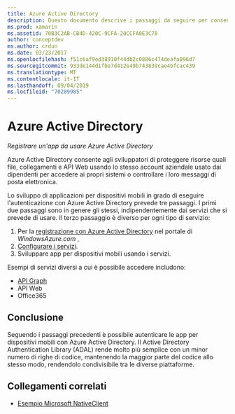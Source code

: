 ```yaml
---
title: Azure Active Directory
description: Questo documento descrive i passaggi da seguire per consentire a un'app per dispositivi mobili di eseguire l'autenticazione con Azure Active Directory.
ms.prod: xamarin
ms.assetid: 70B3C2AB-CB4D-420C-9CFA-20CCFA0E3C78
author: conceptdev
ms.author: crdun
ms.date: 03/23/2017
ms.openlocfilehash: f51c6af9ed38910f44db2c0886c474deafa096d7
ms.sourcegitcommit: 933de144d1fbe7d412e49b743839cae4bfcac439
ms.translationtype: MT
ms.contentlocale: it-IT
ms.lasthandoff: 09/04/2019
ms.locfileid: "70289985"
---
```

# <a name="azure-active-directory"></a>Azure Active Directory

_Registrare un'app da usare Azure Active Directory_

Azure Active Directory consente agli sviluppatori di proteggere risorse quali file, collegamenti e API Web usando lo stesso account aziendale usato dai dipendenti per accedere ai propri sistemi o controllare i loro messaggi di posta elettronica.

Lo sviluppo di applicazioni per dispositivi mobili in grado di eseguire l'autenticazione con Azure Active Directory prevede tre passaggi.
I primi due passaggi sono in genere gli stessi, indipendentemente dai servizi che si prevede di usare. Il terzo passaggio è diverso per ogni tipo di servizio:

  1. Per la [registrazione con Azure Active Directory](~/cross-platform/data-cloud/active-directory/get-started/register.md) nel portale di *WindowsAzure.com* ,
  2. [Configurare i servizi](~/cross-platform/data-cloud/active-directory/get-started/configure.md).
  3. Sviluppare app per dispositivi mobili usando i servizi.

Esempi di servizi diversi a cui è possibile accedere includono:

- [API Graph](~/cross-platform/data-cloud/active-directory/graph.md)
- API Web
- Office365


## <a name="conclusion"></a>Conclusione

Seguendo i passaggi precedenti è possibile autenticare le app per dispositivi mobili con Azure Active Directory. Il Active Directory Authentication Library (ADAL) rende molto più semplice con un minor numero di righe di codice, mantenendo la maggior parte del codice allo stesso modo, rendendolo condivisibile tra le diverse piattaforme.



## <a name="related-links"></a>Collegamenti correlati

- [Esempio Microsoft NativeClient](https://github.com/AzureADSamples/NativeClient-MultiTarget-DotNet)
